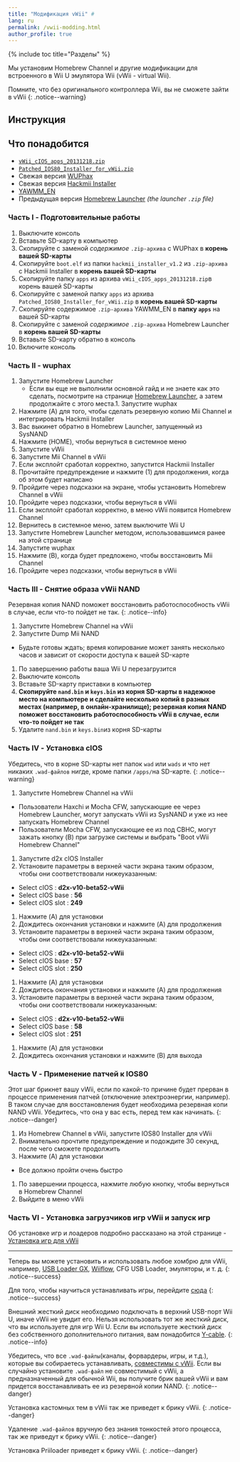 ```yaml
---
title: "Модификация vWii" #
lang: ru
permalink: /vwii-modding.html
author_profile: true
---
```


{% include toc title="Разделы" %}

Мы установим Homebrew Channel и другие модификации для встроенного в Wii U эмулятора Wii (vWii - virtual Wii).

Помните, что без оригинального контроллера Wii, вы не сможете зайти в vWii
{: .notice--warning}

## Инструкция

## Что понадобится

* [`vWii_cIOS_apps_20131218.zip`](images/vWii_cIOS_apps_20131218.zip)
* [`Patched_IOS80_Installer_for_vWii.zip`](images/Patched_IOS80_Installer_for_vWii.zip)
* Свежая версия [WUPhax](http://wiiubru.com/appstore/zips/wuphax.zip)
* Свежая версия [Hackmii Installer](https://bootmii.org/download/)
* [YAWMM_EN](files/YAWMM_EN.zip)
* Предыдущая версия [Homebrew Launcher](https://github.com/dimok789/homebrew_launcher/releases/tag/1.4) *(the launcher `.zip` file)*


### Часть I - Подготовительные работы

1. Выключите консоль
1. Вставьте SD-карту в компьютер
1. Скопируйте с заменой _содержимое_ `.zip-архива` с WUPhax в **корень вашей SD-карты**
1. Скопируйте `boot.elf` из папки `hackmii_installer_v1.2` из `.zip-архива` с Hackmii Installer в **корень вашей SD-карты**
1. Скопируйте папку `apps` из архива `vWii_cIOS_apps_20131218.zip`в корень вашей SD-карты
1. Скопируйте с заменой папку `apps` из архива `Patched_IOS80_Installer_for_vWii.zip` в **корень вашей SD-карты**
1. Скопируйте содержимое `.zip-архива` YAWMM_EN в **папку `apps`** на вашей SD-карты
1. Скопируйте с заменой _содержимое_ `.zip-архива` Homebrew Launcher в **корень вашей SD-карты**
1. Вставьте SD-карту обратно в консоль
1. Включите консоль

### Часть II - wuphax

1. Запустите Homebrew Launcher
	+ Если вы еще не выполнили основной гайд и не знаете как это сделать, посмотрите на странице [Homebrew Launcher](homebrew-launcher), а затем продолжайте с этого места.1. Запустите wuphax
1. Нажмите (A) для того, чтобы сделать резервную копию Mii Channel и интегрировать Hackmii Installer
1. Вас выкинет обратно в Homebrew Launcher, запущенный из SysNAND
1. Нажмите (HOME), чтобы вернуться в системное меню
1. Запустите vWii
1. Запустите Mii Channel в vWii
1. Если эксплойт сработал корректно, запустится Hackmii Installer
1. Прочитайте предупреждение и нажмите (1) для продолжения, когда об этом будет написано
1. Пройдите через подсказки на экране, чтобы установить Homebrew Channel в vWii
1. Пройдите через подсказки, чтобы вернуться в vWii
1. Если эксплойт сработал корректно, в меню vWii появится Homebrew Channel
1. Вернитесь в системное меню, затем выключите Wii U
1. Запустите Homebrew Launcher методом, использовавшимся ранее на этой странице
1. Запустите wuphax
1. Нажмите (B), когда будет предложено, чтобы восстановить Mii Channel
1. Пройдите через подсказки, чтобы вернуться в vWii

### Часть III - Снятие образа vWii NAND

Резервная копия NAND поможет восстановить работоспособность vWii в случае, если что-то пойдет не так.
{: .notice--info}

1. Запустите Homebrew Channel на vWii
1. Запустите Dump Mii NAND
  + Будьте готовы ждать; время копирование может занять несколько часов и зависит от скорости доступа к вашей SD-карте
1. По завершению работы ваша Wii U перезагрузится
1. Выключите консоль
1. Вставьте SD-карту приставки в компьютер
1. **Скопируйте `nand.bin` и `keys.bin` из корня SD-карты в надежное место на компьютере и сделайте несколько копий в разных местах (например, в онлайн-хранилище); резервная копия NAND поможет восстановить работоспособность vWii в случае, если что-то пойдет не так**
1. Удалите `nand.bin` и `keys.bin`из корня SD-карты

### Часть IV - Установка cIOS

Убедитесь, что в корне SD-карты нет папок `wad` или `wads` и что нет никаких `.wad-файлов` нигде, кроме папки `/apps/`на SD-карте.
{: .notice--warning}

1. Запустите Homebrew Channel на vWii
  + Пользователи Haxchi и Mocha CFW, запускающие ее через Homebrew Launcher, могут запускать vWii из SysNAND и уже из нее запускать Homebrew Channel
  + Пользователи Mocha CFW, запускающие ее из под CBHC, могут зажать кнопку (B) при загрузке системы и выбрать "Boot vWii Homebrew Channel"
1. Запустите d2x cIOS Installer
1. Установите параметры в верхней части экрана таким образом, чтобы они соответствовали нижеуказанным:
  + Select cIOS : **d2x-v10-beta52-vWii**
  + Select cIOS base : **56**
  + Select cIOS slot : **249**
1. Нажмите (A) для установки
1. Дождитесь окончания установки и нажмите (A) для продолжения
1. Установите параметры в верхней части экрана таким образом, чтобы они соответствовали нижеуказанным:
  + Select cIOS : **d2x-v10-beta52-vWii**
  + Select cIOS base : **57**
  + Select cIOS slot : **250**
1. Нажмите (A) для установки
1. Дождитесь окончания установки и нажмите (A) для продолжения
1. Установите параметры в верхней части экрана таким образом, чтобы они соответствовали нижеуказанным:
  + Select cIOS : **d2x-v10-beta52-vWii**
  + Select cIOS base : **58**
  + Select cIOS slot : **251**
1. Нажмите (A) для установки
1. Дождитесь окончания установки и нажмите (B) для выхода

### Часть V - Применение патчей к IOS80

Этот шаг брикнет вашу vWii, если по какой-то причине будет прерван в процессе применения патчей (отключение электроэнергии, например). В таком случае для восстановления будет необходима резервная копи NAND vWii. Убедитесь, что она у вас есть, перед тем как начинать.
{: .notice--danger}

1. Из Homebrew Channel в vWii, запустите IOS80 Installer для vWii
1. Внимательно прочтите предупреждение и подождите 30 секунд, после чего сможете продолжить
1. Нажмите (A) для установки
  + Все должно пройти очень быстро
1. По завершении процесса, нажмите любую кнопку, чтобы вернуться в Homebrew Channel
1. Выйдите в меню vWii

### Часть VI - Установка загрузчиков игр vWii и запуск игр

Об установке игр и лоадеров подробно рассказано на этой странице - [Установка игр для vWii](https://wiiu.customfw.xyz/games-vwii)

___

Теперь вы можете установить и использовать любое хомбрю для vWii, например, [USB Loader GX](games-vwii#запуск-wii-игр-в-vwii-через-usb-loader-gx), [Wiiflow](games-vwii#запуск-wii-игр-в-vwii-через-wiiflow), CFG USB Loader, эмуляторы, и т. д.
{: .notice--success}

Для того, чтобы научиться устанавливать игры, перейдите [сюда](games)
{: .notice--success}

Внешний жесткий диск необходимо подключать в верхний USB-порт Wii U, иначе vWii не увидит его. Нельзя использовать тот же жесткий диск, что вы используете для игр Wii U. Если вы используете жесткий диск без собственного дополнительного питания, вам понадобится [Y-cable](http://amzn.to/2mjQjin).
{: .notice--info}

Убедитесь, что все `.wad-файлы`(каналы, форвардеры, игры, и т.д.), которые вы собираетесь устанавливать, [совместимы с vWii](https://gbatemp.net/threads/340226/). Если вы случайно установите `.wad-файл` не совместимый с vWii, а предназначенный для обычной Wii, вы получите брик вашей vWii и вам придется восстанавливать ее из резервной копии NAND.
{: .notice--danger}

Установка кастомных тем в vWii так же приведет к брику vWii.
{: .notice--danger}

Удаление `.wad-файлов` вручную без знания тонкостей этого процесса, так же приведут к брику vWii.
{: .notice--danger}

Установка Priiloader приведет к брику vWii.
{: .notice--danger}
